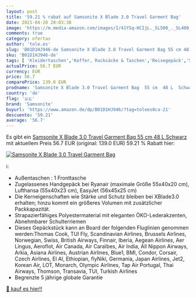 ```yaml
---
layout: post
title: '59.21 % rabat auf Samsonite X Blade 3.0 Travel Garment Bag'
date: 2021-04-20 20:03:38
image: 'https://m.media-amazon.com/images/I/41YSq-HCIjL._SL500_._SL400_.jpg'
comments: true
category: ofertas
author: 'tole.es'
slug: 'B01D1HJ946-de Samsonite X Blade 3.0 Travel Garment Bag 55 cm 48 L Schwarz'
sku: 'B01D1HJ946-de'
tags: [ 'Kleidertaschen','Koffer, Rucksäcke & Taschen','Reisegepäck','Sport','Sport & Freizeit','samsonite', ]
actualPrice: 56.7 EUR
currency: EUR
price: 56.7
comparePrice: 139.0 EUR
prodname: 'Samsonite X Blade 3.0 Travel Garment Bag  55 cm  48 L  Schwarz'
country: 'de'
flag: '🇩🇪'
brand: 'Samsonite'
buyurl: 'https://www.amazon.de/dp/B01D1HJ946/?tag=tolees0ca-21'
descuento: '59.21'
average: '56.7'
---
```


Es gibt ein [Samsonite X Blade 3.0 Travel Garment Bag  55 cm  48 L  Schwarz](https://www.amazon.de/dp/B01D1HJ946/?tag=tolees0ca-21) mit aktuellem Preis 56.7 EUR (original: 139.0 EUR) 59.21 % Rabatt hier:

[![Samsonite X Blade 3.0 Travel Garment Bag](https://m.media-amazon.com/images/I/41YSq-HCIjL._SL500_._SL400_.jpg)](https://www.amazon.de/dp/B01D1HJ946/?tag=tolees0ca-21)

ℹ️:

- Außentaschen : 1 Fronttasche
- Zugelassenes Handgepäck bei Ryanair (maximale Größe 55x40x20 cm), Lufthansa (55x40x23 cm), EasyJet (56x45x25 cm)
- Die Kerneigenschaften wie Stärke und Schutz bleiben bei XBlade3.0 erhalten; hinzu kommt ein größeres Volumen mit zusätzlicher Packkapazität.
- Strapazierfähiges Polyestermaterial mit eleganten ÖKO-Lederakzenten, Abnehmbarer Schulterriemen
- Dieses Gepäckstück kann an Board der folgenden Fluglinien genommen werden:Thomas Cook, TUI Fly, Scandinavian Airlines, Brussels Airlines, Norwegian, Swiss, British Airways, Finnair, Iberia, Aegean Airlines, Aer Lingus, Aeroflot, Air Canada, Air Caraïbes, Air India, All Nippon Airways, Arkia, Asiana Airlines, Austrian Airlines, Blue1, BMI, Condor, Corsair, Czech Airlines, El Al, Ethiopian, flyNiki, Germania, Japan Airlines, Jet2, Korean Air, LOT, Monarch, Olympic Airlines, Tap Air Portugal, Thai Airways, Thomson, Transavia, TUI, Turkish Airlines
- Begrenzte 5 jährige globale Garantie

[🛒 kauf es hier!!](https://www.amazon.de/dp/B01D1HJ946/?tag=tolees0ca-21)
